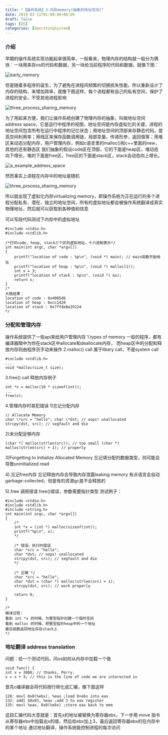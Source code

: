 ```yaml
---
title: "【操作系统】3.内存memory(抽象的地址空间)"
date: 2019-03-11T01:08:00+08:00
draft: false
tags: [OS]
categories: [OperatingSystem]
---
```

<!--more-->

### 介绍

早期的操作系统实现功能起来很简单，一般看来，物理内存的结构就一般分为俩快：一块用来存os的代码和数据，另一块给当前程序的代码和数据。就像下图： 

![early_memory](http://uploads.gzhh.tech/2018/03/early_memory.png) 

但是随着多程序的诞生，为了避免在进程间频繁的切换损失性能，所以重新设计了内存的结构，来增加效率，就像下图这样，每个进程都有自己的私有空间，保护了进程的安全，不受其他进程影响

![three_process_sharing_memory](http://uploads.gzhh.tech/2018/03/three_process_sharing_memory.png) 

为了用起来方便，我们让操作系统创建了物理内存的抽象，叫做地址空间 address space，它是运行中程序的视图，地址空间是内存虚拟化的关键，进程的地址空间包含所有在运行中程序的记忆状态；用地址空间的顶部来存静态代码，提高空间利用率；用栈区来保存函数调用链，局部变量，传递形参，返回值等；用堆区来动态分配内存，用户管理内存，例如c语言里的malloc()和c++里面的new，其他的还有静态区 我们抽象的假设code区在顶部，它的下面是heap区，堆动态向下增长，堆的下面是free区，free区的下面是stack区，stack会动态向上增长。

![a_example_address_space](http://uploads.gzhh.tech/2018/03/a_example_address_space.png) 

然而事实上进程在内存中的地址是随机

![three_process_sharing_memory](http://uploads.gzhh.tech/2018/03/three_process_sharing_memory.png) 

所以就出现了虚拟化内存virtualizing memory，即操作系统为正在运行的多个进程分配私有、潜在、独立的地址空间，所有的虚拟地址都会被操作系统翻译成真实物理地址，然后就可以获取到各种值和信息

可以写段代码测试下内存中的虚拟地址

    #include <stdio.h>
    #include <stdlib.h>
    
    /*打印code, heap, stack三个区的虚拟地址，十六进制表示*/
    int main(int argc, char *argv[])
    {
        printf("location of code : %p\n", (void *) main); // main函数开始地址
        printf("location of heap : %p\n", (void *) malloc(1));
        int x = 3;
        printf("location of stack : %p\n", (void *) &x);
        return x;
    }
    /*
    大致结果：
    location of code : 0x4005d6
    location of heap : 0xcc1420
    location of stack : 0x7ffde8e29124
    */
    

### 分配和管理内存

操作系统提供了一些api来给用户管理内存
1.types of memory 一般的程序，都有编译器暗中为你在stack区中allocate和deallocate内存， 而heap区中的分配和释放内存则由程序员手动来操作
2.malloc() call 属于libary call，不是system call

    #include <stdlib.h>
    ...
    void *malloc(size_t size);
    

3.free() call 释放内存例子

    int *x = malloc(10 * sizeof(int));
    ...
    free(x);
    

4.管理内存时易犯错误
1)忘记分配内存

    // Allocate Memory 
    char \*src = "hello"; char \*dst; // oops! unallocated
    strcpy(dst, src); // segfault and die

2)未分配足够内存

    (char *) malloc(strlen(src)); // too small (char *)
    malloc(strlen(src) + 1); // properly

3)Forgetting to Initialize Allocated Memory 忘记填分配的数据类型，则可能会导致uninitialized read

4).忘记free内存 忘记释放内存会导致内存泄露leaking memory 有点语言会自动garbage-collected，但是有的资源gc是不会释放的

5).free 调用错误 free()错误，参数需要指针类型 测试例子：

    #include <stdio.h>
    #include <stdlib.h>
    #include <string.h>
    int main(int argc, char *argv[])
    {
        /*
        int *x = (int *) malloc(sizeof(int));
        printf("%p\n", x);
        */
    
        /* 错误，执行时错误
        char *src = "hello";
        char *dst; // oops! unallocated
        strcpy(dst, src); // segfault and die
        */
    
        /* 正确 */
        char *src = "hello";
        char *dst = (char *) malloc(strlen(src) + 1);
        strcpy(dst, src); // work properly
    
        return 0;
    }
    
    /*
    编译过程：
    看到 int *x 的时候，为整型指针创建一个临时空间
    看到 malloc 的时候，把整型指针heap中的一个地址
    最后函数返回地址存在stack上
    */
    

### 地址翻译 address translation

问题：给一个测试代码，问os如何从内存中加载一个值

    void func() {
    int x = 3000; // thanks, Perry.
    x = x + 3; // this is the line of code we are interested in
    

首先c编译器会将代码按行转化成汇编，像下面这样

    128: movl 0x0(%ebx), %eax ;load 0+ebx into eax
    132: addl $0x03, %eax ;add 3 to eax register
    135: movl %eax, 0x0(%ebx) ;store eax back to mem
    

这段汇编代码大意就是：首先x的地址被替换为寄存器ebx，下一步用 move 指令从寄存器ebx中加载出x的值，然后给ebx加上3，最后返回寄存器ebx的在内存中的某个地址 通过地址翻译，操作系统能控制进程的每次访问
